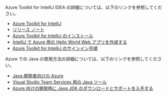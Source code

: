 Azure Toolkit for IntelliJ IDEA の詳細については、以下のリンクを参照してください。 

* [Azure Toolkit for IntelliJ](../intellij/azure-toolkit-for-intellij.md) 
* [リリース ノート](https://github.com/Microsoft/azure-tools-for-java/releases) 
* [Azure Toolkit for IntelliJ のインストール](../intellij/azure-toolkit-for-intellij-installation.md) 
* [IntelliJ で Azure 用の Hello World Web アプリを作成する](../intellij/azure-toolkit-for-intellij-create-hello-world-web-app.md) 
* [Azure Toolkit for IntelliJ のサインイン手順](../intellij/azure-toolkit-for-intellij-sign-in-instructions.md) 

Azure での Java の使用方法の詳細については、以下のリンクを参照してください。 

* [Java 開発者向けの Azure](https://docs.microsoft.com/java/azure/) 
* [Visual Studio Team Services 用の Java ツール](/azure/devops/java/)
* [Azure 向けの開発時に Java JDK のダウンロードとサポートを入手する](https://aka.ms/azure-jdks)
<!-- TODO: Add URLs for Java in VSCode here --> 
